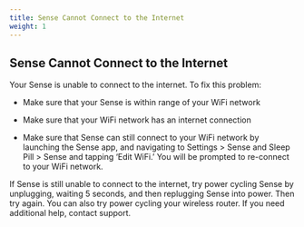 ```yaml
---
title: Sense Cannot Connect to the Internet
weight: 1
---
```


## Sense Cannot Connect to the Internet


Your Sense is unable to connect to the internet. To fix this problem:

- Make sure that your Sense is within range of your WiFi network

- Make sure that your WiFi network has an internet connection

- Make sure that Sense can still connect to your WiFi network by launching the Sense app, and navigating to Settings > Sense and Sleep Pill > Sense and tapping ‘Edit WiFi.’ You will be prompted to re-connect to your WiFi network.

If Sense is still unable to connect to the internet, try power cycling Sense by unplugging, waiting 5 seconds, and then replugging Sense into power. Then try again. You can also try power cycling your wireless router. If you need additional help, contact support.

